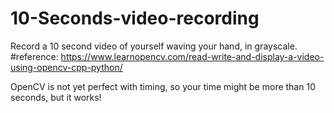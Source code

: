 # 10-Seconds-video-recording
Record a 10 second video of yourself waving your hand, in grayscale.
#reference: https://www.learnopencv.com/read-write-and-display-a-video-using-opencv-cpp-python/

OpenCV is not yet perfect with timing, so your time might be more than 10 seconds, but it works!
